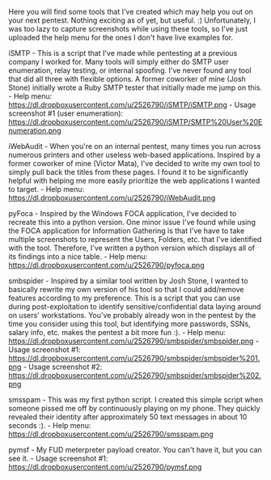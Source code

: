 Here you will find some tools that I've created which may help you out on your next pentest. Nothing exciting as of yet, but useful. :)
Unfortunately, I was too lazy to capture screenshots while using these tools, so I've just uploaded the help menu for the ones I don't have live examples for.

iSMTP - This is a script that I've made while pentesting at a previous company I worked for. Many tools will simply either do SMTP user enumeration, relay testing, or internal spoofing. I've never found any tool that did all three with flexible options. A former coworker of mine (Josh Stone) initially wrote a Ruby SMTP tester that initially made me jump on this.
	- Help menu: https://dl.dropboxusercontent.com/u/2526790/iSMTP/iSMTP.png
	- Usage screenshot #1 (user enumeration): https://dl.dropboxusercontent.com/u/2526790/iSMTP/SMTP%20User%20Enumeration.png

iWebAudit - When you're on an internal pentest, many times you run across numerous printers and other useless web-based applications. Inspired by a former coworker of mine (Victor Mata), I've decided to write my own tool to simply pull back the titles from these pages. I found it to be significantly helpful with helping me more easily prioritize the web applications I wanted to target.
	- Help menu: https://dl.dropboxusercontent.com/u/2526790/iWebAudit.png

pyFoca - Inspired by the Windows FOCA application, I've decided to recreate this into a python version. One minor issue I've found while using the FOCA application for Information Gathering is that I've have to take multiple screenshots to represent the Users, Folders, etc. that I've identified with the tool. Therefore, I've written a python version which displays all of its findings into a nice table.
	- Help menu: https://dl.dropboxusercontent.com/u/2526790/pyfoca.png

smbspider - Inspired by a similar tool written by Josh Stone, I wanted to basically rewrite my own version of his tool so that I could add/remove features according to my preference. This is a script that you can use during post-exploitation to identify sensitive/confidential data laying around on users' workstations. You've probably already won in the pentest by the time you consider using this tool, but identifying more passwords, SSNs, salary info, etc. makes the pentest a bit more fun :).
	- Help menu: https://dl.dropboxusercontent.com/u/2526790/smbspider/smbspider.png
	- Usage screenshot #1: https://dl.dropboxusercontent.com/u/2526790/smbspider/smbspider%201.png
	- Usage screenshot #2: https://dl.dropboxusercontent.com/u/2526790/smbspider/smbspider%202.png

smsspam - This was my first python script. I created this simple script when someone pissed me off by continuously playing on my phone. They quickly revealed their identity after approximately 50 text messages in about 10 seconds :).
	- Help menu: https://dl.dropboxusercontent.com/u/2526790/smsspam.png

pymsf - My FUD meterpreter payload creator. You can't have it, but you can see it.
	- Usage screenshot #1: https://dl.dropboxusercontent.com/u/2526790/pymsf.png
